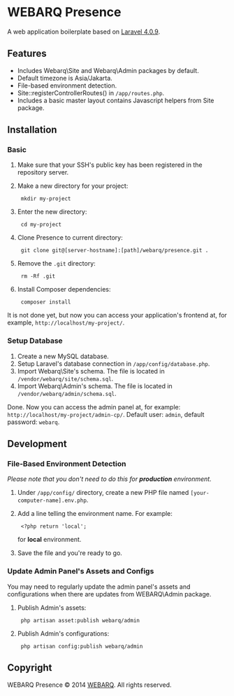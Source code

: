 # WEBARQ Presence

A web application boilerplate based on [Laravel 4.0.9](https://github.com/laravel/laravel/tree/v4.0.9).

## Features

* Includes Webarq\Site and Webarq\Admin packages by default.
* Default timezone is Asia/Jakarta.
* File-based environment detection.
* Site::registerControllerRoutes() in `/app/routes.php`.
* Includes a basic master layout contains Javascript helpers from Site package.

## Installation

### Basic

1. Make sure that your SSH's public key has been registered in the repository server.
2. Make a new directory for your project:

		mkdir my-project
3. Enter the new directory:

		cd my-project
4. Clone Presence to current directory:

		git clone git@[server-hostname]:[path]/webarq/presence.git .
5. Remove the `.git` directory:

		rm -Rf .git
6. Install Composer dependencies:

		composer install

It is not done yet, but now you can access your application's frontend at, for example, `http://localhost/my-project/`.

### Setup Database

1. Create a new MySQL database.
2. Setup Laravel's database connection in `/app/config/database.php`.
3. Import Webarq\Site's schema. The file is located in `/vendor/webarq/site/schema.sql`.
4. Import Webarq\Admin's schema. The file is located in `/vendor/webarq/admin/schema.sql`.

Done. Now you can access the admin panel at, for example: `http://localhost/my-project/admin-cp/`. Default user: `admin`, default password: `webarq`.

## Development

### File-Based Environment Detection

*Please note that you don't need to do this for **production** environment.*

1. Under `/app/config/` directory, create a new PHP file named `[your-computer-name].env.php`.
2. Add a line telling the environment name. For example:

		<?php return 'local';
	for **local** environment.
3. Save the file and you're ready to go.

### Update Admin Panel's Assets and Configs

You may need to regularly update the admin panel's assets and configurations when there are updates from WEBARQ\Admin package. 

1. Publish Admin's assets:

		php artisan asset:publish webarq/admin
2. Publish Admin's configurations:

		php artisan config:publish webarq/admin

## Copyright

WEBARQ Presence &copy; 2014 [WEBARQ](http://www.webarq.com/). All rights reserved.